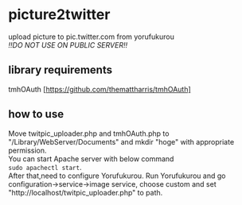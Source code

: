 picture2twitter
===============

upload picture to pic.twitter.com from yorufukurou  
*!!DO NOT USE ON PUBLIC SERVER!!*


library requirements
---------------
tmhOAuth [https://github.com/themattharris/tmhOAuth]

how to use
---------------
Move twitpic_uploader.php and tmhOAuth.php to "/Library/WebServer/Documents" and mkdir "hoge" with appropriate permission.  
You can start Apache server with below command   
`sudo apachectl start`.  
After that,need to configure Yorufukurou. Run Yorufukurou and go configuration->service->image service, choose custom and set "http://localhost/twitpic_uploader.php" to path.  
